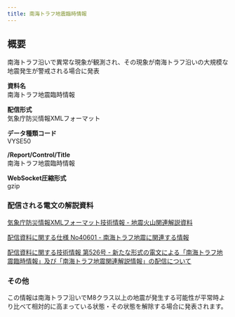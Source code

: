```yaml
---
title: 南海トラフ地震臨時情報
---
```


## 概要
南海トラフ沿いで異常な現象が観測され、その現象が南海トラフ沿いの大規模な地震発生が警戒される場合に発表

**資料名** <br/>
 南海トラフ地震臨時情報
 
**配信形式** <br/>
 気象庁防災情報XMLフォーマット

**データ種類コード** <br/>
 VYSE50
 
**/Report/Control/Title** <br/>
 南海トラフ地震臨時情報

**WebSocket圧縮形式** <br/>
 gzip

### 配信される電文の解説資料
 [気象庁防災情報XMLフォーマット技術情報 - 地震火山関連解説資料](https://dmdata.jp/docs/jma/manual/0101-0185.pdf#page=148) 
 
 
 [配信資料に関する仕様 No40601 - 南海トラフ地震に関連する情報](https://www.data.jma.go.jp/suishin/shiyou/pdf/no40601)
 
 
 [配信資料に関する技術情報 第526号 - 新たな形式の電文による「南海トラフ地震臨時情報」及び「南海トラフ地震関連解説情報」の配信について](https://dmdata.jp/docs/jma/technical/526.pdf)

### その他
この情報は南海トラフ沿いでM8クラス以上の地震が発生する可能性が平常時より比べて相対的に高まっている状態・その状態を解除する場合に発表されます。
